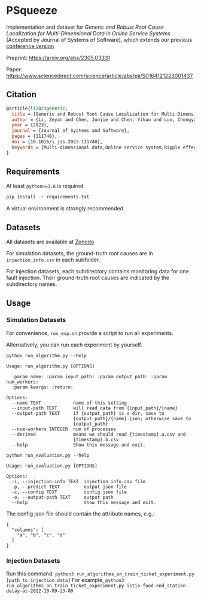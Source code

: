 # PSqueeze
Implementation and dataset for *Generic and Robust Root Cause Localization for Multi-Dimensional Data in Online Service Systems* (Accepted by Journal of Systems of Software), which extends our previous [conference version](https://github.com/netmanaiops/squeeze)

Preprint: https://arxiv.org/abs/2305.03331

Paper: https://www.sciencedirect.com/science/article/abs/pii/S0164121223001437 

## Citation
``` bibtex
@article{li2023generic,
  title = {Generic and Robust Root Cause Localization for Multi-Dimensional Data in Online Service Systems},
  author = {Li, Zeyan and Chen, Junjie and Chen, Yihao and Luo, Chengyang and Zhao, Yiwei and Sun, Yongqian and Sui, Kaixin and Wang, Xiping and Liu, Dapeng and Jin, Xing and Wang, Qi and Pei, Dan},
  year = {2023},
  journal = {Journal of Systems and Software},
  pages = {111748},
  doi = {10.1016/j.jss.2023.111748},
  keywords = {Multi-dimensional data,Online service system,Ripple effect,Root cause localization}
}

```

## Requirements
At least `python>=3.6` is required.
``` bash
pip install -r requirements.txt
```

A virtual environment is strongly recommended.

## Datasets
All datasets are available at [Zenodo](https://zenodo.org/record/8153849)

For simulation datasets, the ground-truth root causes are in `injection_info.csv` in each subfolder.

For injection datasets, each subdirectory contains monitoring data for one fault injection. Their ground-truth root causes are indicated by the subdirectory names. 

## Usage
### Simulation Datasets
For convenience, `run_exp.sh` provide a script to run all experiments.

Alternatively, you can run each experiment by yourself.
```
python run_algorithm.py --help
```
```
Usage: run_algorithm.py [OPTIONS]

  :param name: :param input_path: :param output_path: :param num_workers:
  :param kwargs: :return:

Options:
  --name TEXT            name of this setting
  --input-path TEXT      will read data from {input_path}/{name}
  --output-path TEXT     if {output_path} is a dir, save to
                         {output_path}/{name}.json; otherwise save to
                         {output_path}
  --num-workers INTEGER  num of processes
  --derived              means we should read {timestamp}.a.csv and
                         {timestamp}.b.csv
  --help                 Show this message and exit.
```

``` 
python run_evaluation.py --help
```
```
Usage: run_evaluation.py [OPTIONS]

Options:
  -i, --injection-info TEXT  injection_info.csv file
  -p, --predict TEXT         output json file
  -c, --config TEXT          config json file
  -o, --output-path TEXT     output path
  --help                     Show this message and exit.
```

The config json file should contain the attribute names, e.g.:

```
{
  "columns": [
    "a", "b", "c", "d"
  ]
}
```

### Injection Datasets
Run this command: `python3 run_algorithms_on_train_ticket_experiment.py [path_to_injection_data]`
For example, `python3 run_algorithms_on_train_ticket_experiment.py istio-food-end_station-delay-at-2022-10-09-23-00`
